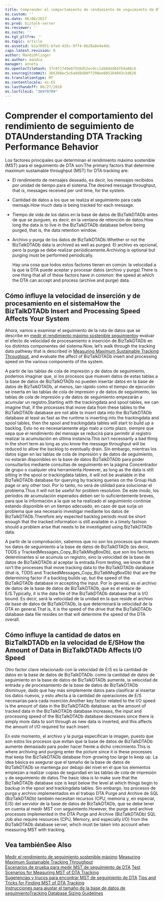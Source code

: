 ```yaml
---
title: Comprender el comportamiento de rendimiento de seguimiento de DTA | Microsoft Docs
ms.custom: ''
ms.date: 06/08/2017
ms.prod: biztalk-server
ms.reviewer: ''
ms.suite: ''
ms.tgt_pltfrm: ''
ms.topic: article
ms.assetid: b1a70951-bfed-435c-97f4-0b28a8e4e4dc
caps.latest.revision: 8
author: MandiOhlinger
ms.author: mandia
manager: anneta
ms.openlocfilehash: 37c0f1749e87556d52ec9cc1ab84ed64f64a88c6
ms.sourcegitcommit: 266308ec5c6a9d8d80ff298ee6051b4843c5d626
ms.translationtype: MT
ms.contentlocale: es-ES
ms.lasthandoff: 06/27/2018
ms.locfileid: "36979709"
---
```

# <a name="understanding-dta-tracking-performance-behavior"></a><span data-ttu-id="f8ee4-102">Comprender el comportamiento del rendimiento de seguimiento de DTA</span><span class="sxs-lookup"><span data-stu-id="f8ee4-102">Understanding DTA Tracking Performance Behavior</span></span>
<span data-ttu-id="f8ee4-103">Los factores principales que determinan el rendimiento máximo sostenible (MST) para el seguimiento de DTA son:</span><span class="sxs-lookup"><span data-stu-id="f8ee4-103">The primary factors that determine maximum sustainable throughput (MST) for DTA tracking are:</span></span>  
  
- <span data-ttu-id="f8ee4-104">El rendimiento de mensajes deseado, es decir, los mensajes recibidos por unidad de tiempo para el sistema.</span><span class="sxs-lookup"><span data-stu-id="f8ee4-104">The desired message throughput, that is, messages received per unit time, for the system.</span></span>  
  
- <span data-ttu-id="f8ee4-105">Cantidad de datos a los que se realiza el seguimiento para cada mensaje.</span><span class="sxs-lookup"><span data-stu-id="f8ee4-105">How much data is being tracked for each message.</span></span>  
  
- <span data-ttu-id="f8ee4-106">Tiempo de vida de los datos en la base de datos de BizTalkDTADb antes de que se purguen, es decir, en la ventana de retención de datos.</span><span class="sxs-lookup"><span data-stu-id="f8ee4-106">How long the data is to live in the BizTalkDTADb database before being purged, that is, the data retention window.</span></span>  
  
- <span data-ttu-id="f8ee4-107">Archivo y purga de los datos de BizTalkDTADb.</span><span class="sxs-lookup"><span data-stu-id="f8ee4-107">Whether or not the BizTalkDTADb data is archived as well as purged.</span></span> <span data-ttu-id="f8ee4-108">El archivo es opcional, pero la purga se debe realizar periódicamente.</span><span class="sxs-lookup"><span data-stu-id="f8ee4-108">Archiving is optional but purging must be performed periodically.</span></span>  
  
  <span data-ttu-id="f8ee4-109">Hay una cosa que todos estos factores tienen en común: la velocidad a la que la DTA puede aceptar y procesar datos (archivo y purga).</span><span class="sxs-lookup"><span data-stu-id="f8ee4-109">There is one thing that all of these factors have in common: the speed at which the DTA can accept and process (archive and purge) data.</span></span>  
  
## <a name="how-the-biztalkdtadb-insert-and-processing-speed-affects-your-system"></a><span data-ttu-id="f8ee4-110">Cómo influye la velocidad de inserción y de procesamiento en el sistema</span><span class="sxs-lookup"><span data-stu-id="f8ee4-110">How the BizTalkDTADb Insert and Processing Speed Affects Your System</span></span>  
 <span data-ttu-id="f8ee4-111">Ahora, vamos a examinar el seguimiento de la ruta de datos que se describe en [medir el rendimiento máximo sostenible seguimiento](../core/measuring-maximum-sustainable-tracking-throughput.md)y evaluar el efecto de velocidad de procesamiento e inserción de BizTalkDTADb en los distintos componentes del sistema.</span><span class="sxs-lookup"><span data-stu-id="f8ee4-111">Now, let’s walk through the tracking data pathway that is described in [Measuring Maximum Sustainable Tracking Throughput](../core/measuring-maximum-sustainable-tracking-throughput.md), and evaluate the affect of BizTalkDTADb insert and processing speed on the various components of the system.</span></span>  
  
 <span data-ttu-id="f8ee4-112">A partir de las tablas de cola de impresión y de datos de seguimiento, podemos imaginar que, si los procesos que mueven datos de estas tablas a la base de datos de BizTalkDTADb no pueden insertar datos en la base de datos de BizTalkDTADb, al menos, tan rápido como el tiempo de ejecución se inserta en las tablas de cola de impresión y de datos de seguimiento, las tablas de cola de impresión y de datos de seguimiento empezarán a acumular un registro.</span><span class="sxs-lookup"><span data-stu-id="f8ee4-112">Starting with the trackingdata and spool tables, we can imagine that, if the processes that move data from these tables to the BizTalkDTADb database are not able to insert data into the BizTalkDTADb database at least as fast as the runtime is inserting into the trackingdata and spool tables, then the spool and trackingdata tables will start to build up a backlog.</span></span> <span data-ttu-id="f8ee4-113">Esto no es necesariamente algo malo a corto plazo, siempre que sepa que el rendimiento del mensaje se reducirá para permitir al registro realizar la acumulación en última instancia.</span><span class="sxs-lookup"><span data-stu-id="f8ee4-113">This isn’t necessarily a bad thing in the short term as long as you know the message throughput will be reduced to allow the backlog to eventually drain.</span></span> <span data-ttu-id="f8ee4-114">Sin embargo, mientras los datos sigan en las tablas de cola de impresión y de datos de seguimiento, no estarán disponibles en la base de datos BizTalkDTADb para poder consultarlos mediante consultas de seguimiento en la página Concentrador de grupo o cualquier otra herramienta.</span><span class="sxs-lookup"><span data-stu-id="f8ee4-114">However, as long as the data is still sitting in the spool or trackingdata tables, it will not be available in the BizTalkDTADb database for querying by tracking queries on the Group Hub page or any other tool.</span></span>  <span data-ttu-id="f8ee4-115">Por lo tanto, no será de utilidad para solucionar el problema.</span><span class="sxs-lookup"><span data-stu-id="f8ee4-115">Thus it will not be useful for problem resolution.</span></span> <span data-ttu-id="f8ee4-116">De este modo, los períodos de acumulación esperados deben ser lo suficientemente breves, para que la información a la que se ha realizado el seguimiento continúe estando disponible en un tiempo adecuado, en caso de que surja un problema que sea necesario investigar mediante los datos de BizTalkDTADb.</span><span class="sxs-lookup"><span data-stu-id="f8ee4-116">Therefore any expected backlog periods must be short enough that the tracked information is still available in a timely fashion should a problem arise that needs to be investigated using BizTalkDTADb data.</span></span>  
  
 <span data-ttu-id="f8ee4-117">A partir de la comprobación, sabemos que no son los procesos que mueven los datos de seguimiento a la base de datos de BizTalkDTADb (es decir, TDDS y TrackedMessages_Copy_BizTalkMsgBoxDb), que son los factores determinantes si se acumula un registro, sino la velocidad de la base de datos de BizTalkDTADb al aceptar la entrada.</span><span class="sxs-lookup"><span data-stu-id="f8ee4-117">From testing, we know that it isn’t the processes that move tracking data to the BizTalkDTADb database (that is, TDDS and TrackedMessages_Copy_BizTalkMsgBoxDb) that are the determining factor if a backlog builds up, but the speed of the BizTalkDTADb database in accepting the input.</span></span> <span data-ttu-id="f8ee4-118">Por lo general, es el archivo de datos de la base de datos de BizTalkDTADb, que es el enlace de E/S.</span><span class="sxs-lookup"><span data-stu-id="f8ee4-118">Typically, it is the data file of the BizTalkDTADb database that is I/O bound.</span></span> <span data-ttu-id="f8ee4-119">Es decir, será la velocidad de la unidad en la que reside el archivo de base de datos de BizTalkDTADb, la que determinará la velocidad de la DTA en general.</span><span class="sxs-lookup"><span data-stu-id="f8ee4-119">That is, it is the speed of the drive that the BizTalkDTADb database data file resides on that will determine the speed of the DTA overall.</span></span>  
  
## <a name="how-the-amount-of-data-in-biztalkdtadb-affects-io-speed"></a><span data-ttu-id="f8ee4-120">Cómo influye la cantidad de datos en BizTalkDTADb en la velocidad de E/S</span><span class="sxs-lookup"><span data-stu-id="f8ee4-120">How the Amount of Data in BizTalkDTADb Affects I/O Speed</span></span>  
 <span data-ttu-id="f8ee4-121">Otro factor clave relacionado con la velocidad de E/S es la cantidad de datos en la base de datos de BizTalkDTADb: como la cantidad de datos de seguimiento en la base de datos de BizTalkDTADb aumente, la velocidad de entrada y de procesamiento de la base de datos de BizTalkDTADb disminuye, dado que hay más simplemente datos para clasificar al insertar los datos nuevos, y esto afecta a la cantidad de operaciones de E/S necesarias para cada inserción.</span><span class="sxs-lookup"><span data-stu-id="f8ee4-121">Another key factor related to the I/O speed is the amount of data in the BizTalkDTADb database: as the amount of tracked data in the BizTalkDTADb database increases, the input and processing speed of the BizTalkDTADb database decreases since there is simply more data to sort through as new data is inserted, and this affects the amount of I/O required for each insert.</span></span>  
  
 <span data-ttu-id="f8ee4-122">En este momento, el archivo y la purga especifican la imagen, puesto que son estos los procesos que evitan que la base de datos de BizTalkDTADb aumente demasiado para poder hacer frente a dicho crecimiento.</span><span class="sxs-lookup"><span data-stu-id="f8ee4-122">This is where archiving and purging enter the picture since it is these processes that keep the BizTalkDTADb database from growing too large to keep up.</span></span> <span data-ttu-id="f8ee4-123">La idea básica es asegurar que el tamaño de la base de datos de BizTalkDTADb se mantenga por debajo del nivel en el que los elementos empiezan a realizar copias de seguridad en las tablas de cola de impresión y de seguimiento de datos.</span><span class="sxs-lookup"><span data-stu-id="f8ee4-123">The basic idea is to make sure that the BizTalkDTADb database size is kept below the level at which things begin to backup in the spool and trackingdata tables.</span></span> <span data-ttu-id="f8ee4-124">Sin embargo, los procesos de purga y archivo implementados en el trabajo DTA Purge and Archive de SQL (BizTalkDTADb) también necesitan recursos (CPU, memoria y, en especial, E/S) del servidor de la base de datos de BizTalkDTADb, que se debe tener en cuenta al medir MST con seguimiento.</span><span class="sxs-lookup"><span data-stu-id="f8ee4-124">However, the purge and archive processes implemented in the DTA Purge and Archive (BizTalkDTADb) SQL Job also require resources (CPU, Memory, and especially I/O) from the BizTalkDTADb database server, which must be taken into account when measuring MST with tracking.</span></span>  
  
## <a name="see-also"></a><span data-ttu-id="f8ee4-125">Vea también</span><span class="sxs-lookup"><span data-stu-id="f8ee4-125">See Also</span></span>  
 <span data-ttu-id="f8ee4-126">[Medir el rendimiento de seguimiento sostenible máximo](../core/measuring-maximum-sustainable-tracking-throughput.md) </span><span class="sxs-lookup"><span data-stu-id="f8ee4-126">[Measuring Maximum Sustainable Tracking Throughput](../core/measuring-maximum-sustainable-tracking-throughput.md) </span></span>  
 <span data-ttu-id="f8ee4-127">[Escenarios de prueba para medir MST de seguimiento de DTA](../core/test-scenarios-for-measuring-mst-of-dta-tracking.md) </span><span class="sxs-lookup"><span data-stu-id="f8ee4-127">[Test Scenarios for Measuring MST of DTA Tracking](../core/test-scenarios-for-measuring-mst-of-dta-tracking.md) </span></span>  
 <span data-ttu-id="f8ee4-128">[Sugerencias y trucos para encontrar MST de seguimiento de DTA](../core/tips-and-tricks-for-finding-mst-of-dta-tracking.md) </span><span class="sxs-lookup"><span data-stu-id="f8ee4-128">[Tips and Tricks for Finding MST of DTA Tracking](../core/tips-and-tricks-for-finding-mst-of-dta-tracking.md) </span></span>  
 [<span data-ttu-id="f8ee4-129">Instrucciones para ajustar el tamaño de la base de datos de seguimiento</span><span class="sxs-lookup"><span data-stu-id="f8ee4-129">Tracking Database Sizing Guidelines</span></span>](../core/tracking-database-sizing-guidelines.md)